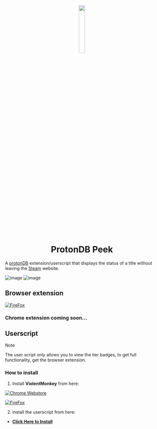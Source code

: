 <h1 align="center">
 <img src="https://github.com/BlackRabbit22/ProtonDB-Peek/assets/30347438/3b421822-8f95-458e-97a1-df443e539b53" width="20%">
  <br />
  ProtonDB Peek
</h1>

A [protonDB](https://www.protondb.com/) extension/userscript that displays the status of a title without leaving the [Steam](https://store.steampowered.com/) website.

![image](https://github.com/BlackRabbit22/ProtonDB-Peek/assets/30347438/17a499b4-dd66-4957-8515-983388356d0c)
![image](https://github.com/BlackRabbit22/ProtonDB-Peek/assets/30347438/570720bd-88ad-49eb-9694-69369da02b5a)

## Browser extension
 [![FireFox](https://i.imgur.com/RTQKbQe.png)](https://addons.mozilla.org/firefox/addon/protondb-peek/)

### Chrome extension coming soon...

## Userscript
> [!NOTE]
> The user script only allows you to view the tier badges, to get full functionality, get the browser extension.
### How to install
1. Install **ViolentMonkey** from here:

  [![Chrome Webstore](https://storage.googleapis.com/web-dev-uploads/image/WlD8wC6g8khYWPJUsQceQkhXSlv1/UV4C4ybeBTsZt43U4xis.png)](https://chrome.google.com/webstore/detail/violentmonkey/jinjaccalgkegednnccohejagnlnfdag)

 [![FireFox](https://i.imgur.com/RTQKbQe.png)](https://addons.mozilla.org/en-US/firefox/addon/violentmonkey/)

2. Install the userscript from here:
 *  [**Click Here to Install**](https://github.com/BlackRabbit22/ProtonDB-Peek/raw/main/Userscript/protondb-peek.user.js)


